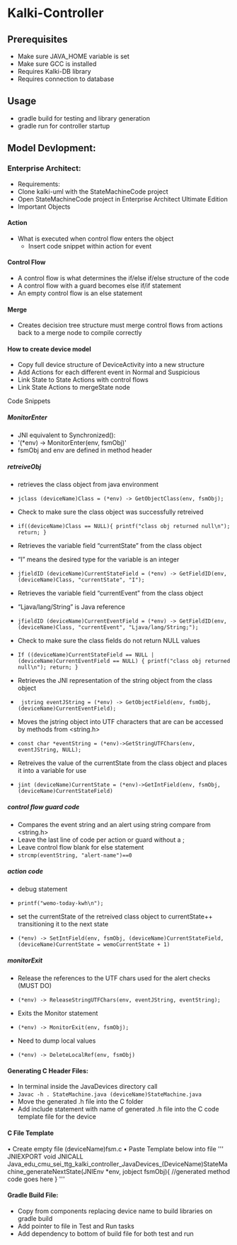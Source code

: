 # Kalki-Controller
 
## Prerequisites
- Make sure JAVA_HOME variable is set
- Make sure GCC is installed
- Requires Kalki-DB library
- Requires connection to database

## Usage
- gradle build for testing and library generation
- gradle run for controller startup

## Model Devlopment:

### Enterprise Architect:
-	Requirements:
-	Clone kalki-uml with the StateMachineCode project
-	Open StateMachineCode project in Enterprise Architect Ultimate Edition
-	Important Objects

#### Action
 - What is executed when control flow enters the object
   - Insert code snippet within action for event
#### Control Flow
 -	A control flow is what determines the if/else if/else structure of the code
 - A control flow with a guard becomes else if/if statement
 - An empty control flow is an else statement

#### Merge
 - Creates decision tree structure must merge control flows from actions back to a merge node to compile correctly
 
#### How to create device model
-	Copy full device structure of DeviceActivity into a new structure
-	Add Actions for each different event in Normal and Suspicious 
-	Link State to State Actions with control flows
-	Link State Actions to mergeState node

Code Snippets

##### MonitorEnter
  - JNI equivalent to Synchronized():
  - '(*env) -> MonitorEnter(env, fsmObj)'
  - fsmObj and env are defined in method header
##### retreiveObj

- retrieves the class object from java environment
- `jclass (deviceName)Class = (*env) -> GetObjectClass(env, fsmObj);`

- Check to make sure the class object was successfully retreived
- `if((deviceName)Class == NULL){
    printf("class obj returned null\n");
    return;
}`

- Retrieves the variable field “currentState” from the class object
- “I” means the desired type for the variable is an integer
- `jfieldID (deviceName)CurrentStateField = (*env) -> GetFieldID(env, (deviceName)Class, "currentState", "I");`

- Retrieves the variable field “currentEvent” from the class object 
- “Ljava/lang/String” is Java reference
- ```jfieldID (deviceName)CurrentEventField = (*env) -> GetFieldID(env, (deviceName)Class, "currentEvent", "Ljava/lang/String;");```

- Check to make sure the class fields do not return NULL values
- `If ((deviceName)CurrentStateField == NULL | (deviceName)CurrentEventField == NULL) {
    printf("class obj returned null\n");
    return;
}`

- Retrieves the JNI representation of the string object from the class object
- ``` jstring eventJString = (*env) -> GetObjectField(env, fsmObj, (deviceName)CurrentEventField);```

- Moves the jstring object into UTF characters that are can be accessed by methods from <string.h>
- ```const char *eventString = (*env)->GetStringUTFChars(env, eventJString, NULL);```	

- Retreives the value of the currentState from the class object and places it into a variable for use
- ```jint (deviceName)CurrentState = (*env)->GetIntField(env, fsmObj, (deviceName)CurrentStateField)```	

##### control flow guard code

 - Compares the event string and an alert using string compare from <string.h>
 - Leave the last line of code per action or guard without a ; 
 - Leave control flow blank for else statement	
 - ```strcmp(eventString, "alert-name")==0```


##### action code

 - 	debug statement
 - ```printf("wemo-today-kwh\n");```

 - set the currentState of the retreived class object to currentState++ transitioning it to the next state
 - ```(*env) -> SetIntField(env, fsmObj, (deviceName)CurrentStateField, (deviceName)CurrentState = wemoCurrentState + 1)```	
##### monitorExit

 - Release the references to the UTF chars used for the alert checks (MUST DO)
 - ```(*env) -> ReleaseStringUTFChars(env, eventJString, eventString);```	

 - 	Exits the Monitor statement
 - ```(*env) -> MonitorExit(env, fsmObj);```

 - Need to dump local values
 - ```(*env) -> DeleteLocalRef(env, fsmObj)```

#### Generating C Header Files:
-	In terminal inside the JavaDevices directory call
-	```Javac -h . StateMachine.java (deviceName)StateMachine.java ```
- Move the generated .h file into the C folder
-	Add include statement with name of generated .h file into the C code template file for the device

#### C File Template
•	Create empty file (deviceName)fsm.c
•	Paste Template below into file
''' JNIEXPORT void JNICALL
Java_edu_cmu_sei_ttg_kalki_controller_JavaDevices_(DeviceName)StateMachine_generateNextState(JNIEnv *env, jobject fsmObj){
	//generated method code goes here
} '''
#### Gradle Build File:
-	Copy from components replacing device name to build libraries on gradle build
-	Add pointer to file in Test and Run tasks
-	Add dependency to bottom of build file for both test and run
